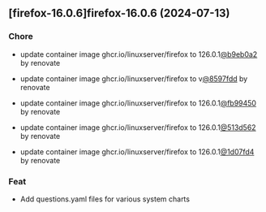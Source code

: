 

## [firefox-16.0.6]firefox-16.0.6 (2024-07-13)

### Chore



- update container image ghcr.io/linuxserver/firefox to 126.0.1[@b9eb0a2](https://github.com/b9eb0a2) by renovate

- update container image ghcr.io/linuxserver/firefox to v[@8597fdd](https://github.com/8597fdd) by renovate

- update container image ghcr.io/linuxserver/firefox to 126.0.1[@fb99450](https://github.com/fb99450) by renovate

- update container image ghcr.io/linuxserver/firefox to 126.0.1[@513d562](https://github.com/513d562) by renovate

- update container image ghcr.io/linuxserver/firefox to 126.0.1[@1d07fd4](https://github.com/1d07fd4) by renovate

### Feat



- Add questions.yaml files for various system charts